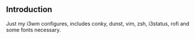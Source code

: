 ## Introduction

Just my i3wm configures, includes conky, dunst, vim, zsh, i3status, rofi and some fonts necessary.
